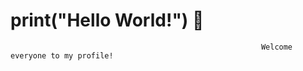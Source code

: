 # print("Hello World!") 👋
                                                            Welcome everyone to my profile!                                                                      

